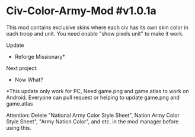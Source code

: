 # Civ-Color-Army-Mod #v1.0.1a
This mod contains exclusive skins where each civ has its own skin color in each troop and unit.
You need enable "show pixels unit" to make it work.

Update
 - Reforge Missionary*


Next project:
 - Now What?

  *This update only work for PC, Need game.png and game.atlas to work on Android. Everyone can pull request or helping to update game.png and game.atlas

Attention:
Delete "National Army Color Style Sheet", Nation Army Color Style Sheet", "Army Nation Color", and etc. in the mod manager before using this.
